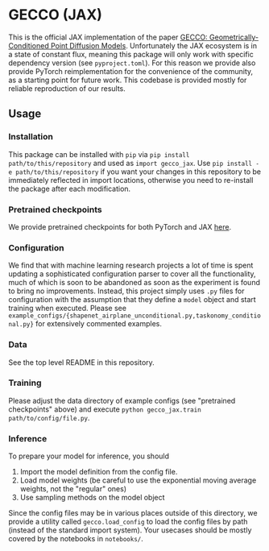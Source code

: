 # GECCO (JAX)
This is the official JAX implementation of the paper [GECCO: Geometrically-Conditioned Point Diffusion Models](https://arxiv.org/abs/2303.05916). Unfortunately the JAX ecosystem is in a state of constant flux, meaning this package will only work with specific dependency version (see `pyproject.toml`). For this reason we provide also provide PyTorch reimplementation for the convenience of the community, as a starting point for future work. This codebase is provided mostly for reliable reproduction of our results.

## Usage
### Installation
This package can be installed with `pip` via `pip install path/to/this/repository` and used as `import gecco_jax`. Use `pip install -e path/to/this/repository` if you want your changes in this repository to be immediately reflected in import locations, otherwise you need to re-install the package after each modification.

### Pretrained checkpoints
We provide pretrained checkpoints for both PyTorch and JAX [here](https://datasets.epfl.ch/gecco-weights/index.html).

### Configuration
We find that with machine learning research projects a lot of time is spent updating a sophisticated configuration parser to cover all the functionality, much of which is soon to be abandoned as soon as the experiment is found to bring no improvements. Instead, this project simply uses `.py` files for configuration with the assumption that they define a `model` object and start training when executed. Please see `example_configs/{shapenet_airplane_unconditional.py,taskonomy_conditional.py}` for extensively commented examples.

### Data
See the top level README in this repository.

### Training
Please adjust the data directory of example configs (see "pretrained checkpoints" above) and execute `python gecco_jax.train path/to/config/file.py`.

### Inference
To prepare your model for inference, you should
1. Import the model definition from the config file.
2. Load model weights (be careful to use the exponential moving average weights, not the "regular" ones)
3. Use sampling methods on the model object

Since the config files may be in various places outside of this directory, we provide a utility called `gecco.load_config` to load the config files by path (instead of the standard import system). Your usecases should be mostly covered by the notebooks in `notebooks/`.
